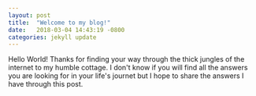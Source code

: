 ```yaml
---
layout: post
title:  "Welcome to my blog!"
date:   2018-03-04 14:43:19 -0800
categories: jekyll update
---
```

Hello World!
Thanks for finding your way through the thick jungles of the internet to my humble cottage. I don't know if you will
find all the answers you are looking for in your life's journet but I hope to share the answers I have through this post.
